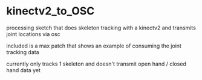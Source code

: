 # kinectv2_to_OSC
processing sketch that does skeleton tracking with a kinectv2 and transmits joint locations via osc

included is a max patch that shows an example of consuming the joint tracking data

currently only tracks 1 skeleton and doesn't transmit open hand / closed hand data yet
